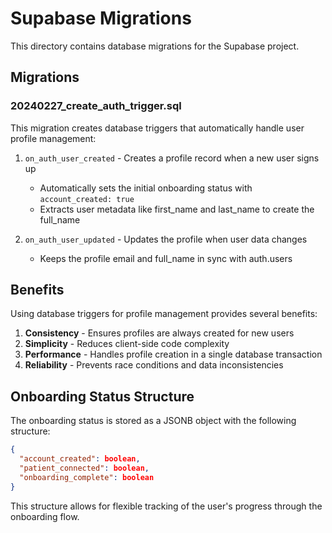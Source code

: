 # Supabase Migrations

This directory contains database migrations for the Supabase project.

## Migrations

### 20240227_create_auth_trigger.sql

This migration creates database triggers that automatically handle user profile management:

1. `on_auth_user_created` - Creates a profile record when a new user signs up

   - Automatically sets the initial onboarding status with `account_created: true`
   - Extracts user metadata like first_name and last_name to create the full_name

2. `on_auth_user_updated` - Updates the profile when user data changes
   - Keeps the profile email and full_name in sync with auth.users

## Benefits

Using database triggers for profile management provides several benefits:

1. **Consistency** - Ensures profiles are always created for new users
2. **Simplicity** - Reduces client-side code complexity
3. **Performance** - Handles profile creation in a single database transaction
4. **Reliability** - Prevents race conditions and data inconsistencies

## Onboarding Status Structure

The onboarding status is stored as a JSONB object with the following structure:

```json
{
  "account_created": boolean,
  "patient_connected": boolean,
  "onboarding_complete": boolean
}
```

This structure allows for flexible tracking of the user's progress through the onboarding flow.
